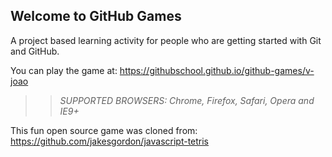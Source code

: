 ## Welcome to GitHub Games

A project based learning activity for people who are getting started with Git and GitHub.

You can play the game at: https://githubschool.github.io/github-games/v-joao

>> _*SUPPORTED BROWSERS*: Chrome, Firefox, Safari, Opera and IE9+_

This fun open source game was cloned from: https://github.com/jakesgordon/javascript-tetris
